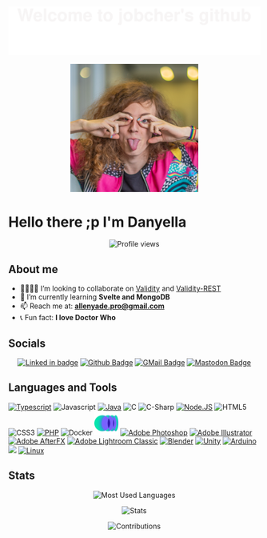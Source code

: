 ![Cool animation](https://raw.githubusercontent.com/BEPb/BEPb/5c63fa170d1cbbb0b1974f05a3dbe6aca3f5b7f3/assets/Bottom_up.svg)
<div align=center><img src="./6M5A0164_square.png" width=256></div>

# Hello there ;p I'm Danyella

<div align=center>


![Profile views](https://komarev.com/ghpvc/?username=movva-gpu&label=Profile%20views&style=for-the-badge&color=ff22aa)

</div>


## About me

<!-- - ⌨️ I’m learning working on [Validity-REST](https://github.com/movva-gpu/Validity-REST) -->
- 🫱🏻‍🫲🏼 I’m looking to collaborate on [Validity](https://github.com/movva-gpu/ValidityRE) and [Validity-REST](https://github.com/movva-gpu/Validity-REST)
- 📖 I’m currently learning **Svelte and MongoDB**
- 📫 Reach me at: **<allenyade.pro@gmail.com>**
- 📞 Fun fact: **I love Doctor Who**

## Socials

<div align=center>

[![Linked in badge](https://img.shields.io/badge/LinkedIn-0A66C2?style=for-the-badge&logo=linkedin&logoColor=white)](https://www.linkedin.com/in/danyella-strikann)
[![Github Badge](https://img.shields.io/badge/GitHub-100000?style=for-the-badge&logo=github&logoColor=white)](https://github.com/movva-gpu)
[![GMail Badge](https://img.shields.io/badge/-Gmail-EA4335?style=for-the-badge&logo=gmail&logoColor=white)](mailto:allenyade.pro@gmail.com)
[![Mastodon Badge](https://img.shields.io/badge/-Mastodon-6364FF?style=for-the-badge&logo=mastodon&logoColor=white)](https://piaille.fr/@danyella_strikann)

</div>

## Languages and Tools

[![Typescript](https://upload.wikimedia.org/wikipedia/commons/thumb/4/4c/Typescript_logo_2020.svg/48px-Typescript_logo_2020.svg.png)](https://www.typescriptlang.org)
![Javascript](https://upload.wikimedia.org/wikipedia/commons/thumb/9/99/Unofficial_JavaScript_logo_2.svg/48px-Unofficial_JavaScript_logo_2.svg.png)
[![Java](https://upload.wikimedia.org/wikipedia/fr/thumb/2/2e/Java_Logo.svg/26px-Java_Logo.svg.png)](https://www.java.com/)
![C](https://upload.wikimedia.org/wikipedia/commons/thumb/1/18/C_Programming_Language.svg/48px-C_Programming_Language.svg.png)
![C-Sharp](https://upload.wikimedia.org/wikipedia/commons/thumb/d/d2/C_Sharp_Logo_2023.svg/48px-C_Sharp_Logo_2023.svg.png)
[![Node.JS](https://upload.wikimedia.org/wikipedia/commons/thumb/d/d9/Node.js_logo.svg/48px-Node.js_logo.svg.png)](https://nodejs.org/)
![HTML5](https://upload.wikimedia.org/wikipedia/commons/thumb/6/61/HTML5_logo_and_wordmark.svg/48px-HTML5_logo_and_wordmark.svg.png)
![CSS3](https://upload.wikimedia.org/wikipedia/commons/thumb/d/d5/CSS3_logo_and_wordmark.svg/34px-CSS3_logo_and_wordmark.svg.png)
[![PHP](https://upload.wikimedia.org/wikipedia/commons/thumb/2/27/PHP-logo.svg/48px-PHP-logo.svg.png)](https://php.net)
<img src=https://www.docker.com/wp-content/uploads/2023/04/cropped-Docker-favicon-192x192.png width=48 alt=Docker></img>
[<img src=https://raw.githubusercontent.com/VSCodium/vscodium/6ada8c9026e0560417ade5c788103f56d9588fd6/icons/stable/codium_clt.svg width=48 alt=VSCodium>](https://vscodium.com)
[![Adobe Photoshop](https://upload.wikimedia.org/wikipedia/commons/thumb/a/af/Adobe_Photoshop_CC_icon.svg/48px-Adobe_Photoshop_CC_icon.svg.png)](https://www.adobe.com/fr/products/photoshop.html)
[![Adobe Illustrator](https://upload.wikimedia.org/wikipedia/commons/thumb/f/fb/Adobe_Illustrator_CC_icon.svg/48px-Adobe_Illustrator_CC_icon.svg.png)](https://www.adobe.com/fr/products/illustrator.html)
[![Adobe AfterFX](https://upload.wikimedia.org/wikipedia/commons/thumb/c/cb/Adobe_After_Effects_CC_icon.svg/48px-Adobe_After_Effects_CC_icon.svg.png)](https://www.adobe.com/fr/products/aftereffects.html)
[![Adobe Lightroom Classic](https://upload.wikimedia.org/wikipedia/commons/thumb/5/56/Adobe_Photoshop_Lightroom_Classic_CC_icon.svg/48px-Adobe_Photoshop_Lightroom_Classic_CC_icon.svg.png)](https://www.adobe.com/fr/products/photoshop-lightroom-classic.html)
[![Blender](https://upload.wikimedia.org/wikipedia/commons/thumb/0/0c/Blender_logo_no_text.svg/48px-Blender_logo_no_text.svg.png)](https://blender.org/)
[<img src=https://cdn.sanity.io/images/fuvbjjlp/production/bd6440647fa19b1863cd025fa45f8dad98d33181-2000x2000.png width=48 alt=Unity>](https://unity.com/)
[![Arduino](https://upload.wikimedia.org/wikipedia/commons/thumb/8/87/Arduino_Logo.svg/48px-Arduino_Logo.svg.png)](https://arduino.cc)
[<img src=https://git-scm.com/images/logos/downloads/Git-Icon-1788C.png width=48>](https://git-scm.com/)
[![Linux](https://upload.wikimedia.org/wikipedia/commons/thumb/d/dd/Linux_logo.jpg/40px-Linux_Logo.jpg.png)](https://linux.org)

## Stats

<div align=center>

![Most Used Languages](https://github-readme-stats.vercel.app/api/top-langs/?username=movva-gpu&langs_count=3)

![Stats](https://github-readme-stats.vercel.app/api?username=movva-gpu&show_icons=true&locale=en)

![Contributions](https://github-readme-streak-stats.herokuapp.com/?user=movva-gpu)

</div>

